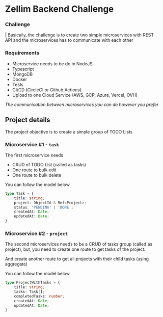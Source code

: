 # Zellim Backend Challenge

### Challenge

| Basically, the challenge is to create two simple microservices with REST API and the microservices has to communicate with each other

### Requirements
- Microservice needs to be do in NodeJS
- Typescript
- MongoDB
- Docker
- Tests
- CI/CD (CircleCI or Github Actions)
- Upload to one Cloud Service (AWS, GCP, Azure, Vercel, OVH)

_The communication between microservices you can do however you prefer_

## Project details

The project objective is to create a simple group of TODO Lists

### Microservice #1 - `task`

The first microservice needs 

- CRUD of TODO List (called as tasks)
- One route to bulk edit
- One route to bulk delete

You can follow the model below
```ts
type Task = {
    title: string;
    project: ObjectId & Ref<Project>;
    status: 'PENDING' | 'DONE';
    createdAt: Date;
    updatedAt: Date;
}
```

### Microservice #2 - `project`

The second microservices needs to be a CRUD of tasks group (called as project), but, you need to create one route to get tasks of the project.

And create another route to get all projects with their child tasks (using aggregate)

You can follow the model below
```ts
type ProjectWithTasks = {
    title: string;
    tasks: Task[];
    completedTasks: number;
    createdAt: Date;
    updatedAt: Date;
}
```